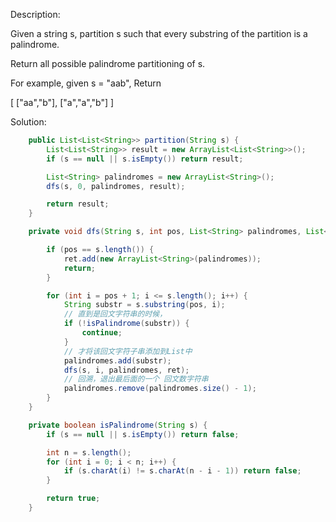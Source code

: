 Description:

Given a string s, partition s such that every substring of the partition is a palindrome.

Return all possible palindrome partitioning of s.

For example, given s = "aab",
Return
>
[
  ["aa","b"],
  ["a","a","b"]
]

Solution:

```java
    public List<List<String>> partition(String s) {
        List<List<String>> result = new ArrayList<List<String>>();
        if (s == null || s.isEmpty()) return result;

        List<String> palindromes = new ArrayList<String>();
        dfs(s, 0, palindromes, result);

        return result;
    }

    private void dfs(String s, int pos, List<String> palindromes, List<List<String>> ret) {

        if (pos == s.length()) {
            ret.add(new ArrayList<String>(palindromes));
            return;
        }

        for (int i = pos + 1; i <= s.length(); i++) {
            String substr = s.substring(pos, i);
            // 直到是回文字符串的时候，
            if (!isPalindrome(substr)) {
                continue;
            }
            // 才将该回文字符子串添加到List中
            palindromes.add(substr);
            dfs(s, i, palindromes, ret);
            // 回溯，退出最后面的一个 回文数字符串
            palindromes.remove(palindromes.size() - 1);
        }
    }

    private boolean isPalindrome(String s) {
        if (s == null || s.isEmpty()) return false;

        int n = s.length();
        for (int i = 0; i < n; i++) {
            if (s.charAt(i) != s.charAt(n - i - 1)) return false;
        }

        return true;
    }
```
